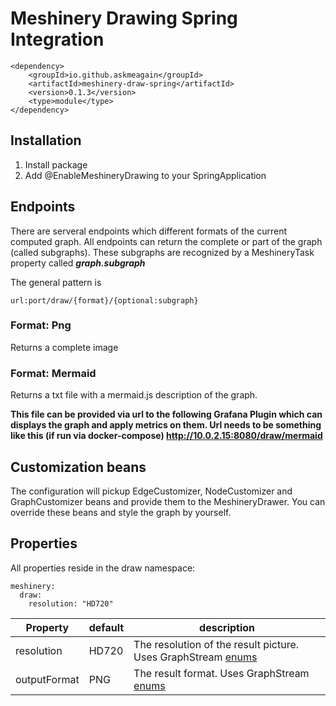 # Meshinery Drawing Spring Integration

    <dependency>
        <groupId>io.github.askmeagain</groupId>
        <artifactId>meshinery-draw-spring</artifactId>
        <version>0.1.3</version>
        <type>module</type>
    </dependency>

## Installation

1. Install package
2. Add @EnableMeshineryDrawing to your SpringApplication

## Endpoints

There are serveral endpoints which different formats of the current computed graph. All endpoints can return the
complete or part of the graph (called subgraphs). These
subgraphs are recognized by a MeshineryTask property called _**graph.subgraph**_

The general pattern is

    url:port/draw/{format}/{optional:subgraph}

### Format: Png

Returns a complete image

### Format: Mermaid

Returns a txt file with a mermaid.js description of the graph. 

**This file can be provided via url to the following Grafana Plugin which can displays the graph and apply metrics on
them. Url needs to be something like this (if run via docker-compose) http://10.0.2.15:8080/draw/mermaid**

## Customization beans

The configuration will pickup EdgeCustomizer, NodeCustomizer and GraphCustomizer beans and provide them to the
MeshineryDrawer. You can override these beans and style the graph by yourself.

## Properties

All properties reside in the draw namespace:

    meshinery:
      draw:
        resolution: "HD720"

| Property  | default | description  |
|---|---|---|
| resolution | HD720 | The resolution of the result picture. Uses GraphStream [enums](https://data.graphstream-project.org/api/gs-core/1.3/org/graphstream/stream/file/FileSinkImages.Resolutions.html)  |
| outputFormat  | PNG  | The result format. Uses GraphStream [enums](https://data.graphstream-project.org/api/gs-core/1.3/org/graphstream/stream/file/FileSinkImages.OutputType.html)  |
